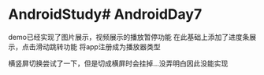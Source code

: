 # AndroidStudy# AndroidDay7
demo已经实现了图片展示，视频展示的播放暂停功能
在此基础上添加了进度条展示，点击滑动跳转功能
将app注册成为播放器类型

横竖屏切换尝试了一下，但是切成横屏时会挂掉...没弄明白因此没能实现
